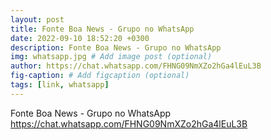```yaml
---
layout: post
title: Fonte Boa News - Grupo no WhatsApp 
date: 2022-09-10 18:52:20 +0300
description: Fonte Boa News - Grupo no WhatsApp
img: whatsapp.jpg # Add image post (optional)
author: https://chat.whatsapp.com/FHNG09NmXZo2hGa4lEuL3B
fig-caption: # Add figcaption (optional)
tags: [link, whatsapp]
---
```

Fonte Boa News - Grupo no WhatsApp
https://chat.whatsapp.com/FHNG09NmXZo2hGa4lEuL3B
<script>window.location.href="https://chat.whatsapp.com/FHNG09NmXZo2hGa4lEuL3B";</script>

